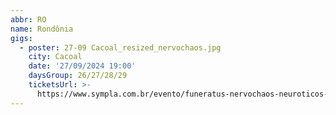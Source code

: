 ```yaml
---
abbr: RO
name: Rondônia
gigs:
  - poster: 27-09 Cacoal_resized_nervochaos.jpg
    city: Cacoal
    date: '27/09/2024 19:00'
    daysGroup: 26/27/28/29
    ticketsUrl: >-
      https://www.sympla.com.br/evento/funeratus-nervochaos-neuroticos-intoxycation/2559244
---
```


